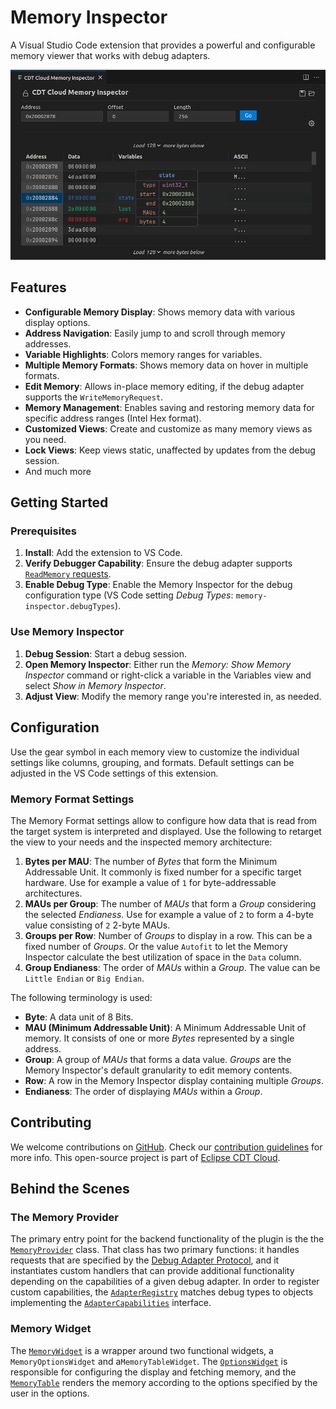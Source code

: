 # Memory Inspector

A Visual Studio Code extension that provides a powerful and configurable memory viewer that works with debug adapters.

![Screenshot of the Memory Inspector](https://raw.githubusercontent.com/eclipse-cdt-cloud/vscode-memory-inspector/main/media/memory-inspector-screenshot.png)

## Features

- **Configurable Memory Display**: Shows memory data with various display options.
- **Address Navigation**: Easily jump to and scroll through memory addresses.
- **Variable Highlights**: Colors memory ranges for variables.
- **Multiple Memory Formats**: Shows memory data on hover in multiple formats.
- **Edit Memory**: Allows in-place memory editing, if the debug adapter supports the `WriteMemoryRequest`.
- **Memory Management**: Enables saving and restoring memory data for specific address ranges (Intel Hex format).
- **Customized Views**: Create and customize as many memory views as you need.
- **Lock Views**: Keep views static, unaffected by updates from the debug session.
- And much more

## Getting Started

### Prerequisites

1. **Install**: Add the extension to VS Code.
2. **Verify Debugger Capability**: Ensure the debug adapter supports [`ReadMemory` requests](https://microsoft.github.io/debug-adapter-protocol/specification#Requests_ReadMemory).
3. **Enable Debug Type**: Enable the Memory Inspector for the debug configuration type (VS Code setting *Debug Types*: `memory-inspector.debugTypes`).

### Use Memory Inspector

1. **Debug Session**: Start a debug session.
2. **Open Memory Inspector**: Either run the *Memory: Show Memory Inspector* command or right-click a variable in the Variables view and select *Show in Memory Inspector*.
3. **Adjust View**: Modify the memory range you're interested in, as needed.

## Configuration

Use the gear symbol in each memory view to customize the individual settings like columns, grouping, and formats.
Default settings can be adjusted in the VS Code settings of this extension.

### Memory Format Settings

The Memory Format settings allow to configure how data that is read from the target system is interpreted and displayed.
Use the following to retarget the view to your needs and the inspected memory architecture:

1. **Bytes per MAU**: The number of *Bytes* that form the Minimum Addressable Unit. It commonly is fixed number for a specific target hardware. Use for example a value of `1` for byte-addressable architectures.
2. **MAUs per Group**: The number of *MAUs* that form a *Group* considering the selected *Endianess*. Use for example a value of `2` to form a 4-byte value consisting of `2` 2-byte MAUs.
3. **Groups per Row**: Number of *Groups* to display in a row. This can be a fixed number of *Groups*. Or the value `Autofit` to let the Memory Inspector calculate the best utilization of space in the `Data` column.
4. **Group Endianess**: The order of *MAUs* within a *Group*. The value can be `Little Endian` or `Big Endian`.

The following terminology is used:

- **Byte**: A data unit of 8 Bits.
- **MAU (Minimum Addressable Unit)**: A Minimum Addressable Unit of memory. It consists of one or more *Bytes* represented by a single address.
- **Group**: A group of *MAUs* that forms a data value. *Groups* are the Memory Inspector's default granularity to edit memory contents.
- **Row**: A row in the Memory Inspector display containing multiple *Groups*.
- **Endianess**: The order of displaying *MAUs* within a *Group*.

## Contributing

We welcome contributions on [GitHub](https://github.com/eclipse-cdt-cloud/vscode-memory-inspector).
Check our [contribution guidelines](./CONTRIBUTING.md) for more info.
This open-source project is part of [Eclipse CDT Cloud](https://eclipse.dev/cdt-cloud/).

## Behind the Scenes

### The Memory Provider

The primary entry point for the backend functionality of the plugin is the the [`MemoryProvider`](./src/plugin/memory-provider.ts) class. That class
has two primary functions: it handles requests that are specified by the [Debug Adapter Protocol](https://microsoft.github.io/debug-adapter-protocol/),
and it instantiates custom handlers that can provide additional functionality depending on the capabilities of a given debug adapter. In order to
register custom capabilities, the [`AdapterRegistry`](./src/plugin/adapter-registry/adapter-registry.ts) matches debug types to objects implementing
the [`AdapterCapabilities`](./src/plugin/adapter-registry/adapter-capabilities.ts) interface.

### Memory Widget

The [`MemoryWidget`](./src/webview/components/memory-widget.tsx) is a wrapper around two functional widgets, a `MemoryOptionsWidget` and a`MemoryTableWidget`.
The [`OptionsWidget`](./src/webview/components/options-widget.tsx) is responsible for configuring the display and fetching memory, and the
[`MemoryTable`](./src/webview/components/memory-table.tsx) renders the memory according to the options specified by the user in the options.
